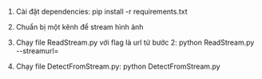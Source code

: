 1. Cài đặt dependencies: pip install -r requirements.txt

2. Chuẩn bị một kênh để stream hình ảnh

3. Chạy file ReadStream.py với flag là url từ bước 2: python ReadStream.py --streamurl=<ReplaceWithStreamURL>

4. Chạy file DetectFromStream.py: python DetectFromStream.py